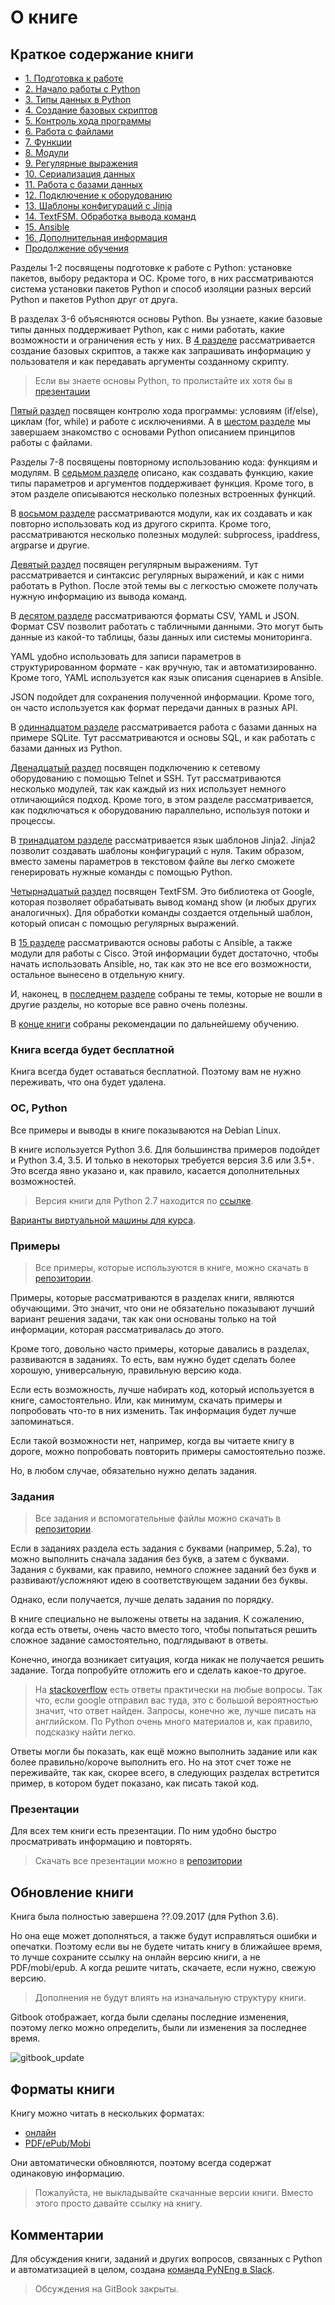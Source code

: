 # О книге

## Краткое содержание книги

* [1. Подготовка к работе](book/01_intro/README.md)
* [2. Начало работы с Python](book/02_start/README.md)
* [3. Типы данных в Python](book/03_data_structures/README.md)
* [4. Создание базовых скриптов](book/04_basic_scripts/README.md)
* [5. Контроль хода программы](book/05_control_structures/README.md)
* [6. Работа с файлами](book/06_files/README.md)
* [7. Функции](book/07_functions/README.md)
* [8. Модули](book/08_modules/README.md)
* [9. Регулярные выражения](book/09_regex/README.md)
* [10. Сериализация данных](book/10_serialization/README.md)
* [11. Работа с базами данных](book/11_db/README.md)
* [12. Подключение к оборудованию](book/12_ssh_telnet/README.md)
* [13. Шаблоны конфигураций с Jinja](book/13_jinja2/README.md)
* [14. TextFSM. Обработка вывода команд](book/14_textfsm/README.md)
* [15. Ansible](book/15_ansible/README.md)
* [16. Дополнительная информация](book/16_additional_info/README.md)
* [Продолжение обучения](resources/README.md)

Разделы 1-2 посвящены подготовке к работе с Python: установке пакетов, выбору редактора и ОС.
Кроме того, в них рассматриваются система установки пакетов Python и способ изоляции разных версий Python и пакетов Python друг от друга.

В разделах 3-6 объясняются основы Python.
Вы узнаете, какие базовые типы данных поддерживает Python, как с ними работать, какие возможности и ограничения есть у них.
В [4 разделе](book/04_basic_scripts/README.md) рассматривается создание базовых скриптов, а также как запрашивать информацию у пользователя и как передавать аргументы созданному скрипту.

> Если вы знаете основы Python, то пролистайте их хотя бы в [презентации](https://github.com/natenka/pyneng-slides)

[Пятый раздел](book/05_control_structures/README.md) посвящен контролю хода программы: условиям (if/else), циклам (for, while) и работе с исключениями. А в [шестом разделе](book/06_files/README.md) мы завершаем знакомство с основами Python описанием принципов работы с файлами.

Разделы 7-8 посвящены повторному использованию кода: функциям и модулям.
В [седьмом разделе](book/07_functions/README.md) описано, как создавать функцию, какие типы параметров и аргументов поддерживает функция.
Кроме того, в этом разделе описываются несколько полезных встроенных функций.

В [восьмом разделе](book/08_modules/README.md) рассматриваются модули, как их создавать и как повторно использовать код из другого скрипта.
Кроме того, рассматриваются несколько полезных модулей: subprocess, ipaddress, argparse и другие.

[Девятый раздел](book/09_regex/README.md) посвящен регулярным выражениям.
Тут рассматривается и синтаксис регулярных выражений, и как с ними работать в Python.
После этой темы вы с легкостью сможете получать нужную информацию из вывода команд.

В [десятом разделе](book/10_serialization/README.md) рассматриваются форматы CSV, YAML и JSON.
Формат CSV позволит работать с табличными данными.
Это могут быть данные из какой-то таблицы, базы данных или системы мониторинга.

YAML удобно использовать для записи параметров в структурированном формате - как вручную, так и автоматизированно.
Кроме того, YAML используется как язык описания сценариев в Ansible.

JSON подойдет для сохранения полученной информации.
Кроме того, он часто используется как формат передачи данных в разных API.

В [одиннадцатом разделе](book/11_db/README.md) рассматривается работа с базами данных на примере SQLite.
Тут рассматриваются и основы SQL, и как работать с базами данных из Python.

[Двенадцатый раздел](book/12_ssh_telnet/README.md) посвящен подключению к сетевому оборудованию с помощью Telnet и SSH.
Тут рассматриваются несколько модулей, так как каждый из них использует немного отличающийся подход.
Кроме того, в этом разделе рассматривается, как подключаться к оборудованию параллельно, используя потоки и процессы.

В [тринадцатом разделе](book/13_jinja2/README.md) рассматривается язык шаблонов Jinja2.
Jinja2 позволит создавать шаблоны конфигураций с нуля.
Таким образом, вместо замены параметров в текстовом файле вы легко сможете генерировать нужные команды с помощью Python.

[Четырнадцатый раздел](book/14_textfsm/README.md) посвящен TextFSM.
Это библиотека от Google, которая позволяет обрабатывать вывод команд show (и любых других аналогичных).
Для обработки команды создается отдельный шаблон, который описан с помощью регулярных выражений.

В [15 разделе](book/15_ansible/README.md) рассматриваются основы работы с Ansible, а также модули для работы с Cisco.
Этой информации будет достаточно, чтобы начать использовать Ansible, но, так как это не все его возможности, остальное вынесено в отдельную книгу.

И, наконец, в [последнем разделе](book/16_additional_info/README.md) собраны те темы, которые не вошли в другие разделы, но которые все равно очень полезны.

В [конце книги](resources.md) собраны рекомендации по дальнейшему обучению.

### Книга всегда будет бесплатной

Книга всегда будет оставаться бесплатной.
Поэтому вам не нужно переживать, что она будет удалена.

### ОС, Python

Все примеры и выводы в книге показываются на Debian Linux.

В книге используется Python 3.6.
Для большинства примеров подойдет и Python 3.4, 3.5.
И только в некоторых требуется версия 3.6 или 3.5+.
Это всегда явно указано и, как правило, касается дополнительных возможностей.

> Версия книги для Python 2.7 находится по [ссылке]().

[Варианты виртуальной машины для курса](book/01_intro/README.md).

### Примеры

> Все примеры, которые используются в книге, можно скачать в [репозитории](https://github.com/natenka/pyneng-examples-exercises/tree/python3).


Примеры, которые рассматриваются в разделах книги, являются обучающими.
Это значит, что они не обязательно показывают лучший вариант решения задачи, так как они основаны только на той информации, которая рассматривалась до этого.

Кроме того, довольно часто примеры, которые давались в разделах, развиваются в заданиях.
То есть, вам нужно будет сделать более хорошую, универсальную, правильную версию кода.

Если есть возможность, лучше набирать код, который используется в книге, самостоятельно.
Или, как минимум, скачать примеры и попробовать что-то в них изменить.
Так информация будет лучше запоминаться.

Если такой возможности нет, например, когда вы читаете книгу в дороге,
можно попробовать повторить примеры самостоятельно позже.

Но, в любом случае, обязательно нужно делать задания.

### Задания

> Все задания и вспомогательные файлы можно скачать в [репозитории](https://github.com/natenka/pyneng-examples-exercises/tree/python3).


Если в заданиях раздела есть задания с буквами (например, 5.2a), то можно выполнить сначала задания без букв, а затем с буквами.
Задания с буквами, как правило, немного сложнее заданий без букв и развивают/усложняют идею в соответствующем задании без буквы.

Однако, если получается, лучше делать задания по порядку.

В книге специально не выложены ответы на задания.
К сожалению, когда есть ответы, очень часто вместо того, чтобы попытаться решить сложное задание самостоятельно, подглядывают в ответы.

Конечно, иногда возникает ситуация, когда никак не получается решить задание.
Тогда попробуйте отложить его и сделать какое-то другое.

> На [stackoverflow](http://stackoverflow.com/) есть ответы практически на любые вопросы. Так что, если google отправил вас туда, это с большой вероятностью значит, что ответ найден. Запросы, конечно же, лучше писать на английском. По Python очень много материалов и, как правило, подсказку найти легко.

Ответы могли бы показать, как ещё можно выполнить задание или как более правильно/короче выполнить его.
Но на этот счет тоже не переживайте, так как, скорее всего, в следующих разделах встретится пример, в котором будет показано, как писать такой код.

### Презентации

Для всех тем книги есть презентации.
По ним удобно быстро просматривать информацию и повторять.

> Скачать все презентации можно в [репозитории](https://github.com/natenka/pyneng-slides/tree/py3-pdf)


## Обновление книги

Книга была полностью завершена ??.09.2017 (для Python 3.6).

Но она еще может дополняться, а также будут исправляться ошибки и опечатки.
Поэтому если вы не будете читать книгу в ближайшее время, то лучше сохраните ссылку на онлайн версию книги, а не PDF/mobi/epub.
А когда решите читать, скачаете, если нужно, свежую версию.

> Дополнения не будут влиять на изначальную структуру книги.

Gitbook отображает, когда были сделаны последние изменения, поэтому легко можно определить, были ли изменения за последнее время.

![gitbook_update](https://raw.githubusercontent.com/natenka/PyNEng/master/images/gitbook_update.png)


## Форматы книги

Книгу можно читать в нескольких форматах:
* [онлайн](https://natenka.gitbooks.io/pyneng/content/)
* [PDF/ePub/Mobi](https://www.gitbook.com/book/natenka/pyneng/details)

Они автоматически обновляются, поэтому всегда содержат одинаковую информацию.

> Пожалуйста, не выкладывайте скачанные версии книги. Вместо этого просто давайте ссылку на книгу.

## Комментарии

Для обсуждения книги, заданий и других вопросов, связанных с Python и автоматизацией в целом, создана [команда PyNEng в Slack](https://pyneng-slack.herokuapp.com/).

> Обсуждения на GitBook закрыты.

